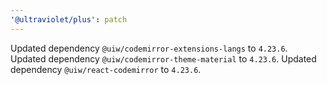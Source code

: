 ```yaml
---
'@ultraviolet/plus': patch
---
```


Updated dependency `@uiw/codemirror-extensions-langs` to `4.23.6`.
Updated dependency `@uiw/codemirror-theme-material` to `4.23.6`.
Updated dependency `@uiw/react-codemirror` to `4.23.6`.
